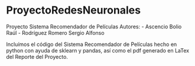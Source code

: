 # ProyectoRedesNeuronales
Proyecto Sistema Recomendador de Películas
Autores: - Ascencio Bolio Raúl
         - Rodríguez Romero Sergio Alfonso

Incluímos el código del Sistema Recomendador de Películas hecho en python con ayuda de sklearn y pandas, 
así como el pdf generado en LaTex del Reporte del Proyecto.
